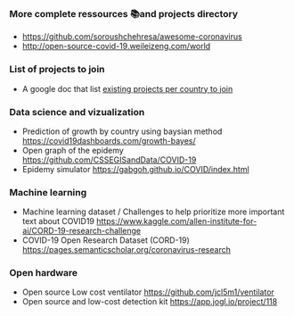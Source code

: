 
### More complete ressources 📚and projects directory 

* https://github.com/soroushchehresa/awesome-coronavirus
* http://open-source-covid-19.weileizeng.com/world


### List of projects to join

* A google doc that list [existing projects per country to join](https://docs.google.com/document/u/1/d/e/2PACX-1vS2p8BPJ5d0WcHxRAB0BWCv6fY2lgZPVanfZNqOX4z2e00cOEwPIWhlO5ZNlPb5Fe2Pva_c74leKrR2/pub)

### Data science  and vizualization
 
* Prediction of growth by country using baysian method https://covid19dashboards.com/growth-bayes/ 
* Open graph of the epidemy https://github.com/CSSEGISandData/COVID-19
* Epidemy simulator https://gabgoh.github.io/COVID/index.html

### Machine learning 

* Machine learning dataset / Challenges to help prioritize more important text about COVID19 https://www.kaggle.com/allen-institute-for-ai/CORD-19-research-challenge 
* COVID-19 Open Research Dataset (CORD-19)	https://pages.semanticscholar.org/coronavirus-research


### Open hardware 

* Open source Low cost ventilator https://github.com/jcl5m1/ventilator
* Open source and low-cost detection kit https://app.jogl.io/project/118



